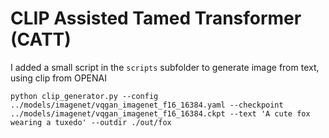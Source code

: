 # CLIP Assisted Tamed Transformer (CATT)

I added a small script in the `scripts` subfolder to generate image from text, using clip from OPENAI

`python clip_generator.py --config ../models/imagenet/vqgan_imagenet_f16_16384.yaml --checkpoint ../models/imagenet/vqgan_imagenet_f16_16384.ckpt --text 'A cute fox wearing a tuxedo' --outdir ./out/fox`
